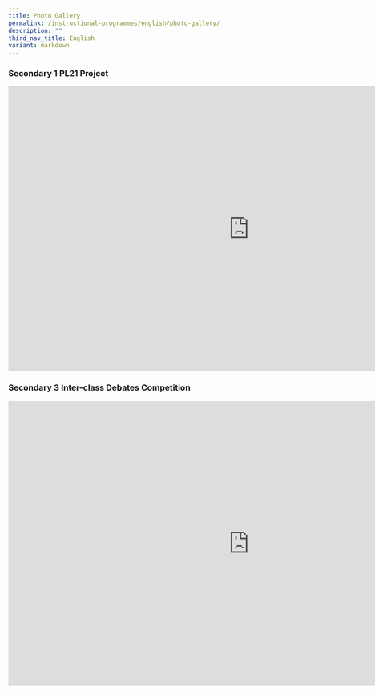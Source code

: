 ```yaml
---
title: Photo Gallery
permalink: /instructional-programmes/english/photo-gallery/
description: ""
third_nav_title: English
variant: markdown
---
```

### Secondary 1 PL21 Project

<iframe allowfullscreen="true" height="569" width="960" frameborder="0" src="https://docs.google.com/presentation/d/1FaI-RGmfqrTgd3-nsSopFu2G07EeqVq9Gyz8JWPXdXI/embed?start=true&amp;loop=true&amp;delayms=3000"></iframe>

### Secondary 3 Inter-class Debates Competition

<iframe allowfullscreen="true" height="569" width="960" frameborder="0" src="https://docs.google.com/presentation/d/1BDwgAEtXmFfGOvTj-NVLi5JsBlep9PJscO3qXim8oo4/embed?start=true&amp;loop=true&amp;delayms=3000"></iframe>

